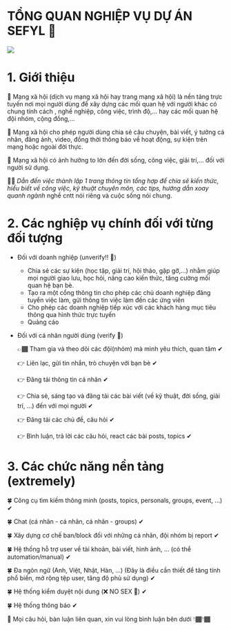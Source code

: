 # **TỔNG QUAN NGHIỆP VỤ DỰ ÁN SEFYL** 👏
![](https://24hstore.vn/upload_images/images/2019/11/14/anh-gif-3-min.gif)

# 1. **Giới thiệu**
💎 Mạng xã hội (dịch vụ mạng xã hội hay trang mạng xã hội) là nền tảng trực tuyến
nơi mọi người dùng để xây dựng các mối quan hệ với người khác có chung tính cách
, nghề nghiệp, công việc, trình độ,... hay các mối quan hệ đội nhóm, cộng đồng,...

💎 Mạng xã hội cho phép người dùng chia sẻ câu chuyện, bài viết, ý tưởng cá nhân, 
đăng ảnh, video, đồng thời thông báo về hoạt động, sự kiện trên mạng hoặc ngoài đời thực.

💎 Mạng xã hội có ảnh hưởng to lớn đến đời sống, công việc, giải trí,... đối với 
người sử dụng.

📣📢 _Dẫn đến việc thành lập 1 trang thông tin tổng hợp để chia sẽ kiến thức, hiểu biết
về công việc, kỹ thuật chuyên môn, các tips, hướng dẫn xoay quanh ngành_
nghề cntt nói riêng và cuộc sống nói chung.

# 2. **Các nghiệp vụ chính đối với từng đối tượng**
 - Đối với doanh nghiệp (unverify!! 🙈)
   * Chia sẻ các sự kiện (học tập, giải trí, hội thảo, gặp gỡ,...) nhằm giúp mọi người 
giao lưu, học hỏi, nâng cao kiến thức, tăng cường mối quan hệ bạn bè.
   * Tạo ra một cổng thông tin cho phép các chủ doanh nghiệp đăng tuyển việc làm, gửi
thông tin việc làm đến các ứng viên
   * Cho phép các doanh nghiệp tiếp xúc với các khách hàng mục tiêu thông qua hình thức 
trực tuyến 
   * Quảng cáo
 - Đối với cá nhân người dùng (verify 🚀)
 
   👉🏾 Tham gia và theo dõi các đội(nhóm) mà mình yêu thích, quan tâm ✔
   
   👉 Liên lạc, gửi tin nhắn, trò chuyện với bạn bè ✔
   
   👉 Đăng tải thông tin cá nhân ✔
   
   👉 Chia sẻ, sáng tạo và đăng tải các bài viết (về kỹ thuật, đời sống, giải trí, ...) đến
với mọi người ✔

   👉 Đăng tải các chủ đề, câu hỏi ✔
   
   👉 Bình luận, trả lời các câu hỏi, react các bài posts, topics   ✔

# 3. **Các chức năng nền tảng (extremely)**
   🍀 Công cụ tìm kiếm thông minh (posts, topics, personals, groups, event, ...) ✔
   
   🍀 Chat (cá nhân - cá nhân, cá nhân - groups) ✔
   
   🍀 Xây dựng cơ chế ban/block đối với những cá nhân, đội nhóm bị report ✔
   
   🍀 Hệ thống hỗ trợ user về tài khoản, bài viết, hình ảnh, ... (có thể automation/manual) ✔
   
   🍀 Đa ngôn ngữ (Anh, Việt, Nhật, Hàn, ...) (Đây là điều cần thiết để tăng tính phổ biến,
mở rộng tệp user, tăng độ phủ sử dụng) ✔

   🍀 Hệ thống kiểm duyệt nội dung (❌ NO SEX 🔞) ✔
   
   🍀 Hệ thống thông báo ✔
   
 🌌 Mọi câu hỏi, bàn luận liên quan, xin vui lòng bình luận bên dưới 👇🏾👇🏾

